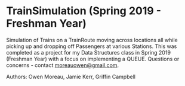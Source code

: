 # TrainSimulation (Spring 2019 - Freshman Year)
Simulation of Trains on a TrainRoute moving across locations all while picking up and dropping off Passengers at various Stations. This was completed as a project for my Data Structures class in Spring 2019 (Freshman Year) with a focus on implementing a QUEUE.
Questions or concerns - contact moreauowen@gmail.com.

Authors: Owen Moreau, Jamie Kerr, Griffin Campbell
